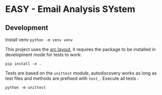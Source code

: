# EASY - Email Analysis SYstem

## Development 

Install venv `python -m venv venv`

This project uses the [src layout](https://packaging.python.org/en/latest/discussions/src-layout-vs-flat-layout/), 
it requires the package to be installed in development mode for tests to work:
```
pip install -e .
```

Tests are based on the `unittest` module, autodiscovery works as long as test files and methods are prefixed with `test_`.
Execute all tests : 
```
python -m unittest
```

